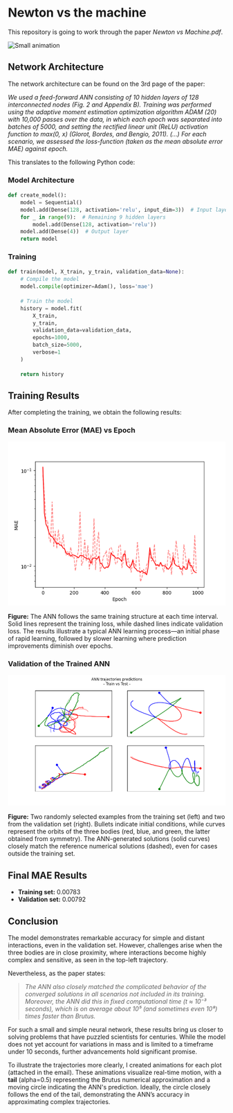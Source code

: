 # Newton vs the machine

This repository is going to work through the paper *Newton vs Machine.pdf*. 

![Small animation](fig/animation_1.gif)

## Network Architecture

The network architecture can be found on the 3rd page of the paper:

*We used a feed-forward ANN consisting of 10 hidden layers of 128 interconnected nodes (Fig. 2 and Appendix B). Training was performed using the adaptive moment estimation optimization algorithm ADAM (20) with 10,000 passes over the data, in which each epoch was separated into batches of 5000, and setting the rectified linear unit (ReLU) activation function to max(0, x) (Glorot, Bordes, and Bengio, 2011). (…) For each scenario, we assessed the loss-function (taken as the mean absolute error MAE) against epoch.*

This translates to the following Python code:

### Model Architecture

```python
def create_model():
    model = Sequential()
    model.add(Dense(128, activation='relu', input_dim=3))  # Input layer with the first hidden layer
    for _ in range(9):  # Remaining 9 hidden layers
        model.add(Dense(128, activation='relu'))
    model.add(Dense(4))  # Output layer
    return model
```

### Training

```python
def train(model, X_train, y_train, validation_data=None):
    # Compile the model
    model.compile(optimizer=Adam(), loss='mae')
    
    # Train the model
    history = model.fit(
        X_train,
        y_train,
        validation_data=validation_data,
        epochs=1000,
        batch_size=5000,
        verbose=1
    )
    
    return history
```

## Training Results

After completing the training, we obtain the following results:

### Mean Absolute Error (MAE) vs Epoch

![Mean Absolute Error (MAE) vs Epoch](fig/mae.png)

**Figure:** The ANN follows the same training structure at each time interval. Solid lines represent the training loss, while dashed lines indicate validation loss. The results illustrate a typical ANN learning process—an initial phase of rapid learning, followed by slower learning where prediction improvements diminish over epochs.

### Validation of the Trained ANN

![Validation of the Trained ANN](fig/trajectories.png)

**Figure:** Two randomly selected examples from the training set (left) and two from the validation set (right). Bullets indicate initial conditions, while curves represent the orbits of the three bodies (red, blue, and green, the latter obtained from symmetry). The ANN-generated solutions (solid curves) closely match the reference numerical solutions (dashed), even for cases outside the training set.

## Final MAE Results

- **Training set:** 0.00783  
- **Validation set:** 0.00792  

## Conclusion

The model demonstrates remarkable accuracy for simple and distant interactions, even in the validation set. However, challenges arise when the three bodies are in close proximity, where interactions become highly complex and sensitive, as seen in the top-left trajectory. 

Nevertheless, as the paper states:

> *The ANN also closely matched the complicated behavior of the converged solutions in all scenarios not included in its training. Moreover, the ANN did this in fixed computational time (t ≈ 10⁻³ seconds), which is on average about 10⁵ (and sometimes even 10⁸) times faster than Brutus.*

For such a small and simple neural network, these results bring us closer to solving problems that have puzzled scientists for centuries. While the model does not yet account for variations in mass and is limited to a timeframe under 10 seconds, further advancements hold significant promise.

To illustrate the trajectories more clearly, I created animations for each plot (attached in the email). These animations visualize real-time motion, with a **tail** (alpha=0.5) representing the Brutus numerical approximation and a moving circle indicating the ANN's prediction. Ideally, the circle closely follows the end of the tail, demonstrating the ANN’s accuracy in approximating complex trajectories.
